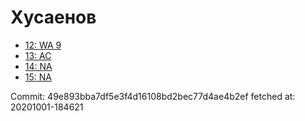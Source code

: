 # Хусаенов
- [12: WA 9](12.md)
- [13: AC](13.md)
- [14: NA](14.md)
- [15: NA](15.md)

Commit: 49e893bba7df5e3f4d16108bd2bec77d4ae4b2ef
 fetched at: 20201001-184621
